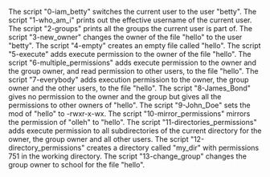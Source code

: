 The script "0-iam_betty" switches the current user to the user "betty".
The script "1-who_am_i" prints out the effective username of the current user.
The script "2-groups" prints all the groups the current user is part of.
The script "3-new_owner" changes the owner of the file "hello" to the user "betty".
The script "4-empty" creates an empty file called "hello".
The script "5-execute" adds execute permission to the owner of the file "hello".
The script "6-multiple_permissions" adds execute permission to the owner and the group owner, and read permission to other users, to the file "hello".
The script "7-everybody" adds execution permission to the owner, the group owner and the other users, to the file "hello".
The script "8-James_Bond" gives no permission to the owner and the group but gives all the permissions to other owners of "hello".
The script "9-John_Doe" sets the mod of "hello" to -rwxr-x-wx.
The script "10-mirror_permissions" mirrors the permission of "olleh" to "hello".
The script "11-directories_permissions" adds execute permission to all subdirectories of the current directory for the owner, the group owner and all other users.
The script "12-directory_permissions" creates a directory called "my_dir" with permissions 751 in the working directory.
The script "13-change_group" changes the group owner to school for the file "hello".

